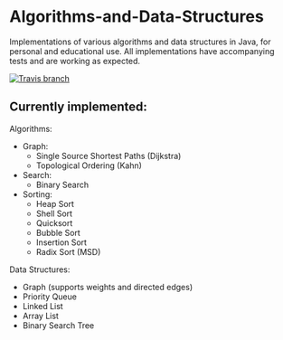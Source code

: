 # Algorithms-and-Data-Structures
Implementations of various algorithms and data structures in Java, for personal and educational use. All implementations have accompanying tests and are working as expected.

[![Travis branch](https://img.shields.io/travis/rust-lang/rust/master.svg)]()

## Currently implemented:
Algorithms:
* Graph:
  * Single Source Shortest Paths (Dijkstra)
  * Topological Ordering (Kahn)
* Search:
  * Binary Search
* Sorting:
  * Heap Sort
  * Shell Sort
  * Quicksort
  * Bubble Sort
  * Insertion Sort
  * Radix Sort (MSD)

Data Structures:
* Graph (supports weights and directed edges)
* Priority Queue
* Linked List
* Array List
* Binary Search Tree
